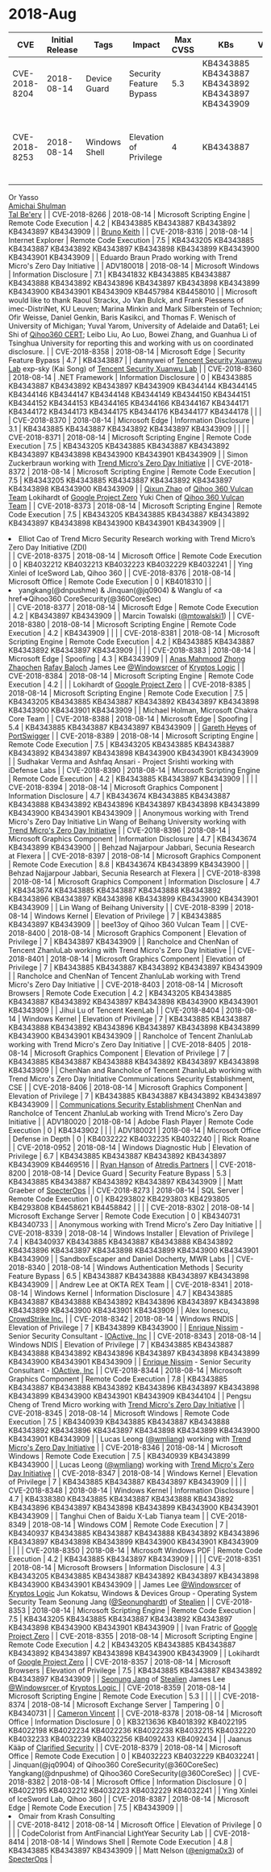 # 2018-Aug

| CVE           | Initial Release   | Tags                           | Impact                  |   Max CVSS | KBs                                                                                                                                                                                                                                                       | Versions   | Acks                                                                                                                                                                                                                                                                                                                                                                                                                                                                                                        |
|---------------|-------------------|--------------------------------|-------------------------|------------|-----------------------------------------------------------------------------------------------------------------------------------------------------------------------------------------------------------------------------------------------------------|------------|-------------------------------------------------------------------------------------------------------------------------------------------------------------------------------------------------------------------------------------------------------------------------------------------------------------------------------------------------------------------------------------------------------------------------------------------------------------------------------------------------------------|
| CVE-2018-8204 | 2018-08-14        | Device Guard                   | Security Feature Bypass |        5.3 | KB4343885 KB4343887 KB4343892 KB4343897 KB4343909                                                                                                                                                                                                         |            | Matt Graeber of <a href="https://specterops.io/">SpecterOps</a> Matt Nelson (<a href="https://twitter.com/@enigma0x3">@enigma0x3</a>) of <a href="https://www.specterops.io/">SpecterOps</a>                                                                                                                                                                                                                                                                                                                |
| CVE-2018-8253 | 2018-08-14        | Windows Shell                  | Elevation of Privilege  |        4   | KB4343887                                                                                                                                                                                                                                                 |            | Cedric Cochin of McAfee’s Advanced Threat Research (ATR) Team Liraz keinan<br>
Or Yasso<br>
<a href="https://www.linkedin.com/in/amichaishulman/">Amichai Shulman</a><br>
<a href="https://www.linkedin.com/in/talbeery/">Tal Be'ery</a>                                                                                                                                                                                                                                                                    |
| CVE-2018-8266 | 2018-08-14        | Microsoft Scripting Engine     | Remote Code Execution   |        4.2 | KB4343885 KB4343887 KB4343892 KB4343897 KB4343909                                                                                                                                                                                                         |            | <a href=https://twitter.com/bkth_>Bruno Keith</a>                                                                                                                                                                                                                                                                                                                                                                                                                                                           |
| CVE-2018-8316 | 2018-08-14        | Internet Explorer              | Remote Code Execution   |        7.5 | KB4343205 KB4343885 KB4343887 KB4343892 KB4343897 KB4343898 KB4343899 KB4343900 KB4343901 KB4343909                                                                                                                                                       |            | Eduardo Braun Prado working with Trend Micro's Zero Day Initiative                                                                                                                                                                                                                                                                                                                                                                                                                                          |
| ADV180018     | 2018-08-14        | Microsoft Windows              | Information Disclosure  |        7.1 | KB4341832 KB4343885 KB4343887 KB4343888 KB4343892 KB4343896 KB4343897 KB4343898 KB4343899 KB4343900 KB4343901 KB4343909 KB4457984 KB4458010                                                                                                               |            | Microsoft would like to thank Raoul Strackx, Jo Van Bulck, and Frank Piessens of imec-DistriNet, KU Leuven; Marina Minkin and Mark Silberstein of Technion; Ofir Weisse, Daniel Genkin, Baris Kasikci, and Thomas F. Wenisch of University of Michigan; Yuval Yarom, University of Adelaide and Data61; Lei Shi of <a href="https://www.360.com">Qihoo360 CERT</a>; Leibo Liu, Ao Luo, Bowei Zhang, and Guanhua Li of Tsinghua University for reporting this and working with us on coordinated disclosure. |
| CVE-2018-8358 | 2018-08-14        | Microsoft Edge                 | Security Feature Bypass |        4.7 | KB4343887                                                                                                                                                                                                                                                 |            | dannywei of <a href="https://xlab.tencent.com/">Tencent Security Xuanwu Lab</a> exp-sky (Kai Song) of <a href="http://xlab.tencent.com/">Tencent Security Xuanwu Lab</a>                                                                                                                                                                                                                                                                                                                                    |
| CVE-2018-8360 | 2018-08-14        | .NET Framework                 | Information Disclosure  |        0   | KB4343885 KB4343887 KB4343892 KB4343897 KB4343909 KB4344144 KB4344145 KB4344146 KB4344147 KB4344148 KB4344149 KB4344150 KB4344151 KB4344152 KB4344153 KB4344165 KB4344166 KB4344167 KB4344171 KB4344172 KB4344173 KB4344175 KB4344176 KB4344177 KB4344178 |            |                                                                                                                                                                                                                                                                                                                                                                                                                                                                                                             |
| CVE-2018-8370 | 2018-08-14        | Microsoft Edge                 | Information Disclosure  |        3.1 | KB4343885 KB4343887 KB4343892 KB4343897 KB4343909                                                                                                                                                                                                         |            |                                                                                                                                                                                                                                                                                                                                                                                                                                                                                                             |
| CVE-2018-8371 | 2018-08-14        | Microsoft Scripting Engine     | Remote Code Execution   |        7.5 | KB4343205 KB4343885 KB4343887 KB4343892 KB4343897 KB4343898 KB4343900 KB4343901 KB4343909                                                                                                                                                                 |            | Simon Zuckerbraun working with <a href="http://www.zerodayinitiative.com/">Trend Micro's Zero Day Initiative</a>                                                                                                                                                                                                                                                                                                                                                                                            |
| CVE-2018-8372 | 2018-08-14        | Microsoft Scripting Engine     | Remote Code Execution   |        7.5 | KB4343205 KB4343885 KB4343887 KB4343892 KB4343897 KB4343898 KB4343900 KB4343909                                                                                                                                                                           |            | <a href="https://twitter.com/S0rryMybad">Qixun Zhao</a> of <a href="http://www.360.com/">Qihoo 360 Vulcan Team</a>​  Lokihardt of <a href="https://www.google.com">Google Project Zero</a> Yuki Chen of <a href="http://www.360.com/">Qihoo 360 Vulcan Team</a>                                                                                                                                                                                                                                             |
| CVE-2018-8373 | 2018-08-14        | Microsoft Scripting Engine     | Remote Code Execution   |        7.5 | KB4343205 KB4343885 KB4343887 KB4343892 KB4343897 KB4343898 KB4343900 KB4343901 KB4343909                                                                                                                                                                 |            | <li>Elliot Cao of Trend Micro Security Research working with Trend Micro’s Zero Day Initiative (ZDI)</li>                                                                                                                                                                                                                                                                                                                                                                                                   |
| CVE-2018-8375 | 2018-08-14        | Microsoft Office               | Remote Code Execution   |        0   | KB4032212 KB4032213 KB4032223 KB4032229 KB4032241                                                                                                                                                                                                         |            | Ying Xinlei of IceSword Lab, Qihoo 360                                                                                                                                                                                                                                                                                                                                                                                                                                                                      |
| CVE-2018-8376 | 2018-08-14        | Microsoft Office               | Remote Code Execution   |        0   | KB4018310                                                                                                                                                                                                                                                 |            | <li>yangkang(@dnpushme) & Jinquan(@jq0904) & Wanglu of <a href=>Qihoo360 CoreSecurity(@360CoreSec)</a></li>                                                                                                                                                                                                                                                                                                                                                                                                 |
| CVE-2018-8377 | 2018-08-14        | Microsoft Edge                 | Remote Code Execution   |        4.2 | KB4343897 KB4343909                                                                                                                                                                                                                                       |            | Marcin Towalski (<a href="https://twitter.com/mtowalski1">@mtowalski1</a>)                                                                                                                                                                                                                                                                                                                                                                                                                                  |
| CVE-2018-8380 | 2018-08-14        | Microsoft Scripting Engine     | Remote Code Execution   |        4.2 | KB4343909                                                                                                                                                                                                                                                 |            |                                                                                                                                                                                                                                                                                                                                                                                                                                                                                                             |
| CVE-2018-8381 | 2018-08-14        | Microsoft Scripting Engine     | Remote Code Execution   |        4.2 | KB4343885 KB4343887 KB4343892 KB4343897 KB4343909                                                                                                                                                                                                         |            |                                                                                                                                                                                                                                                                                                                                                                                                                                                                                                             |
| CVE-2018-8383 | 2018-08-14        | Microsoft Edge                 | Spoofing                |        4.3 | KB4343909                                                                                                                                                                                                                                                 |            | <a href="https://twitter.com/AnasIsHere">Anas Mahmood</a> <a href=https://twitter.com/asnine>Zhong Zhaochen</a> <a href=https://twitter.com/rafaybaloch>Rafay Baloch</a> James Lee <a href="https://twitter.com/Windowsrcer"/>@Windowsrcer</a> of <a href="https://kryptoslogic.com"/>Kryptos Logic</a>                                                                                                                                                                                                     |
| CVE-2018-8384 | 2018-08-14        | Microsoft Scripting Engine     | Remote Code Execution   |        4.2 |                                                                                                                                                                                                                                                           |            | Lokihardt of <a href="https://www.google.com">Google Project Zero</a>                                                                                                                                                                                                                                                                                                                                                                                                                                       |
| CVE-2018-8385 | 2018-08-14        | Microsoft Scripting Engine     | Remote Code Execution   |        7.5 | KB4343205 KB4343885 KB4343887 KB4343892 KB4343897 KB4343898 KB4343900 KB4343901 KB4343909                                                                                                                                                                 |            | Michael Holman, Microsoft Chakra Core Team                                                                                                                                                                                                                                                                                                                                                                                                                                                                  |
| CVE-2018-8388 | 2018-08-14        | Microsoft Edge                 | Spoofing                |        5.4 | KB4343885 KB4343887 KB4343897 KB4343909                                                                                                                                                                                                                   |            | <a href=https://twitter.com/garethheyes>Gareth Heyes</a> of <a href=https://portswigger.net>PortSwigger</a>                                                                                                                                                                                                                                                                                                                                                                                                 |
| CVE-2018-8389 | 2018-08-14        | Microsoft Scripting Engine     | Remote Code Execution   |        7.5 | KB4343205 KB4343885 KB4343887 KB4343892 KB4343897 KB4343898 KB4343900 KB4343901 KB4343909                                                                                                                                                                 |            | Sudhakar Verma and Ashfaq Ansari - Project Srishti working with iDefense Labs                                                                                                                                                                                                                                                                                                                                                                                                                               |
| CVE-2018-8390 | 2018-08-14        | Microsoft Scripting Engine     | Remote Code Execution   |        4.2 | KB4343885 KB4343897 KB4343909                                                                                                                                                                                                                             |            |                                                                                                                                                                                                                                                                                                                                                                                                                                                                                                             |
| CVE-2018-8394 | 2018-08-14        | Microsoft Graphics Component   | Information Disclosure  |        4.7 | KB4343674 KB4343885 KB4343887 KB4343888 KB4343892 KB4343896 KB4343897 KB4343898 KB4343899 KB4343900 KB4343901 KB4343909                                                                                                                                   |            | Anonymous working with Trend Micro's Zero Day Initiative Lin Wang of Beihang University working with <a href="http://www.zerodayinitiative.com/">Trend Micro's Zero Day Initiative</a>                                                                                                                                                                                                                                                                                                                      |
| CVE-2018-8396 | 2018-08-14        | Microsoft Graphics Component   | Information Disclosure  |        4.7 | KB4343674 KB4343899 KB4343900                                                                                                                                                                                                                             |            | Behzad Najjarpour Jabbari, Secunia Research at Flexera                                                                                                                                                                                                                                                                                                                                                                                                                                                      |
| CVE-2018-8397 | 2018-08-14        | Microsoft Graphics Component   | Remote Code Execution   |        8.8 | KB4343674 KB4343899 KB4343900                                                                                                                                                                                                                             |            | Behzad Najjarpour Jabbari, Secunia Research at Flexera                                                                                                                                                                                                                                                                                                                                                                                                                                                      |
| CVE-2018-8398 | 2018-08-14        | Microsoft Graphics Component   | Information Disclosure  |        4.7 | KB4343674 KB4343885 KB4343887 KB4343888 KB4343892 KB4343896 KB4343897 KB4343898 KB4343899 KB4343900 KB4343901 KB4343909                                                                                                                                   |            | Lin Wang of Beihang University                                                                                                                                                                                                                                                                                                                                                                                                                                                                              |
| CVE-2018-8399 | 2018-08-14        | Windows Kernel                 | Elevation of Privilege  |        7   | KB4343885 KB4343897 KB4343909                                                                                                                                                                                                                             |            | bee13oy of Qihoo 360 Vulcan Team                                                                                                                                                                                                                                                                                                                                                                                                                                                                            |
| CVE-2018-8400 | 2018-08-14        | Microsoft Graphics Component   | Elevation of Privilege  |        7   | KB4343897 KB4343909                                                                                                                                                                                                                                       |            | RanchoIce and ChenNan of Tencent ZhanluLab working with Trend Micro's Zero Day Initiative                                                                                                                                                                                                                                                                                                                                                                                                                   |
| CVE-2018-8401 | 2018-08-14        | Microsoft Graphics Component   | Elevation of Privilege  |        7   | KB4343885 KB4343887 KB4343892 KB4343897 KB4343909                                                                                                                                                                                                         |            | RanchoIce and ChenNan of Tencent ZhanluLab working with Trend Micro's Zero Day Initiative                                                                                                                                                                                                                                                                                                                                                                                                                   |
| CVE-2018-8403 | 2018-08-14        | Microsoft Browsers             | Remote Code Execution   |        4.2 | KB4343205 KB4343885 KB4343887 KB4343892 KB4343897 KB4343898 KB4343900 KB4343901 KB4343909                                                                                                                                                                 |            | Jihui Lu of Tencent KeenLab                                                                                                                                                                                                                                                                                                                                                                                                                                                                                 |
| CVE-2018-8404 | 2018-08-14        | Windows Kernel                 | Elevation of Privilege  |        7   | KB4343885 KB4343887 KB4343888 KB4343892 KB4343896 KB4343897 KB4343898 KB4343899 KB4343900 KB4343901 KB4343909                                                                                                                                             |            | RanchoIce of Tencent ZhanluLab working with Trend Micro's Zero Day Initiative                                                                                                                                                                                                                                                                                                                                                                                                                               |
| CVE-2018-8405 | 2018-08-14        | Microsoft Graphics Component   | Elevation of Privilege  |        7   | KB4343885 KB4343887 KB4343888 KB4343892 KB4343897 KB4343898 KB4343909                                                                                                                                                                                     |            | ChenNan and RanchoIce of Tencent ZhanluLab working with Trend Micro's Zero Day Initiative Communications Security Establishment, CSE                                                                                                                                                                                                                                                                                                                                                                        |
| CVE-2018-8406 | 2018-08-14        | Microsoft Graphics Component   | Elevation of Privilege  |        7   | KB4343885 KB4343887 KB4343892 KB4343897 KB4343909                                                                                                                                                                                                         |            | <a href="https://www.cse-cst.gc.ca/">Communications Security Establishment</a> ChenNan and RanchoIce of Tencent ZhanluLab working with Trend Micro's Zero Day Initiative                                                                                                                                                                                                                                                                                                                                    |
| ADV180020     | 2018-08-14        | Adobe Flash Player             | Remote Code Execution   |        0   | KB4343902                                                                                                                                                                                                                                                 |            |                                                                                                                                                                                                                                                                                                                                                                                                                                                                                                             |
| ADV180021     | 2018-08-14        | Microsoft Office               | Defense in Depth        |        0   | KB4032222 KB4032235 KB4032240                                                                                                                                                                                                                             |            | Rick Roane                                                                                                                                                                                                                                                                                                                                                                                                                                                                                                  |
| CVE-2018-0952 | 2018-08-14        | Windows Diagnostic Hub         | Elevation of Privilege  |        6.7 | KB4343885 KB4343887 KB4343892 KB4343897 KB4343909 KB4469516                                                                                                                                                                                               |            | <a href="https://twitter.com/ryhanson">Ryan Hanson</a> of <a href="https://www.atredis.com">Atredis Partners</a>                                                                                                                                                                                                                                                                                                                                                                                            |
| CVE-2018-8200 | 2018-08-14        | Device Guard                   | Security Feature Bypass |        5.3 | KB4343885 KB4343887 KB4343892 KB4343897 KB4343909                                                                                                                                                                                                         |            | Matt Graeber of <a href="https://specterops.io/">SpecterOps</a>                                                                                                                                                                                                                                                                                                                                                                                                                                             |
| CVE-2018-8273 | 2018-08-14        | SQL Server                     | Remote Code Execution   |        0   | KB4293802 KB4293803 KB4293805 KB4293808 KB4458621 KB4458842                                                                                                                                                                                               |            |                                                                                                                                                                                                                                                                                                                                                                                                                                                                                                             |
| CVE-2018-8302 | 2018-08-14        | Microsoft Exchange Server      | Remote Code Execution   |        0   | KB4340731 KB4340733                                                                                                                                                                                                                                       |            | Anonymous working with Trend Micro's Zero Day Initiative                                                                                                                                                                                                                                                                                                                                                                                                                                                    |
| CVE-2018-8339 | 2018-08-14        | Windows Installer              | Elevation of Privilege  |        7.4 | KB4340937 KB4343885 KB4343887 KB4343888 KB4343892 KB4343896 KB4343897 KB4343898 KB4343899 KB4343900 KB4343901 KB4343909                                                                                                                                   |            | SandboxEscaper and Daniel Docherty, MWR Labs                                                                                                                                                                                                                                                                                                                                                                                                                                                                |
| CVE-2018-8340 | 2018-08-14        | Windows Authentication Methods | Security Feature Bypass |        6.5 | KB4343887 KB4343888 KB4343897 KB4343898 KB4343909                                                                                                                                                                                                         |            | Andrew Lee at OKTA REX Team                                                                                                                                                                                                                                                                                                                                                                                                                                                                                 |
| CVE-2018-8341 | 2018-08-14        | Windows Kernel                 | Information Disclosure  |        4.7 | KB4343885 KB4343887 KB4343888 KB4343892 KB4343896 KB4343897 KB4343898 KB4343899 KB4343900 KB4343901 KB4343909                                                                                                                                             |            | Alex Ionescu, <a href="https://www.crowdstrike.com">CrowdStrike Inc.</a>                                                                                                                                                                                                                                                                                                                                                                                                                                    |
| CVE-2018-8342 | 2018-08-14        | Windows RNDIS                  | Elevation of Privilege  |        7   | KB4343899 KB4343900                                                                                                                                                                                                                                       |            | <a href="https://twitter.com/kiquenissim">Enrique Nissim</a> - Senior Security Consultant - <a href="https://ioactive.com/">IOActive, Inc</a>                                                                                                                                                                                                                                                                                                                                                               |
| CVE-2018-8343 | 2018-08-14        | Windows NDIS                   | Elevation of Privilege  |        7   | KB4343885 KB4343887 KB4343888 KB4343892 KB4343896 KB4343897 KB4343898 KB4343899 KB4343900 KB4343901 KB4343909                                                                                                                                             |            | <a href="https://twitter.com/kiquenissim">Enrique Nissim</a> - Senior Security Consultant - <a href="https://ioactive.com/">IOActive, Inc</a>                                                                                                                                                                                                                                                                                                                                                               |
| CVE-2018-8344 | 2018-08-14        | Microsoft Graphics Component   | Remote Code Execution   |        7.8 | KB4343885 KB4343887 KB4343888 KB4343892 KB4343896 KB4343897 KB4343898 KB4343899 KB4343900 KB4343901 KB4343909 KB4344104                                                                                                                                   |            | Pengsu Cheng of Trend Micro working with <a href="http://www.zerodayinitiative.com/">Trend Micro's Zero Day Initiative</a>                                                                                                                                                                                                                                                                                                                                                                                  |
| CVE-2018-8345 | 2018-08-14        | Microsoft Windows              | Remote Code Execution   |        7.5 | KB4340939 KB4343885 KB4343887 KB4343888 KB4343892 KB4343896 KB4343897 KB4343898 KB4343899 KB4343900 KB4343901 KB4343909                                                                                                                                   |            | Lucas Leong (<a href="https://twitter.com/wmliang">@wmliang</a>) working with <a href="http://www.zerodayinitiative.com/">Trend Micro's Zero Day Initiative</a>                                                                                                                                                                                                                                                                                                                                             |
| CVE-2018-8346 | 2018-08-14        | Microsoft Windows              | Remote Code Execution   |        7.5 | KB4340939 KB4343899 KB4343900                                                                                                                                                                                                                             |            | Lucas Leong (<a href="https://twitter.com/wmliang">@wmliang</a>) working with <a href="http://www.zerodayinitiative.com/">Trend Micro's Zero Day Initiative</a>                                                                                                                                                                                                                                                                                                                                             |
| CVE-2018-8347 | 2018-08-14        | Windows Kernel                 | Elevation of Privilege  |        7   | KB4343885 KB4343887 KB4343897 KB4343909                                                                                                                                                                                                                   |            |                                                                                                                                                                                                                                                                                                                                                                                                                                                                                                             |
| CVE-2018-8348 | 2018-08-14        | Windows Kernel                 | Information Disclosure  |        4.7 | KB4338380 KB4343885 KB4343887 KB4343888 KB4343892 KB4343896 KB4343897 KB4343898 KB4343899 KB4343900 KB4343901 KB4343909                                                                                                                                   |            | Tanghui Chen of Baidu X-Lab Tianya team                                                                                                                                                                                                                                                                                                                                                                                                                                                                     |
| CVE-2018-8349 | 2018-08-14        | Windows COM                    | Remote Code Execution   |        7   | KB4340937 KB4343885 KB4343887 KB4343888 KB4343892 KB4343896 KB4343897 KB4343898 KB4343899 KB4343900 KB4343901 KB4343909                                                                                                                                   |            |                                                                                                                                                                                                                                                                                                                                                                                                                                                                                                             |
| CVE-2018-8350 | 2018-08-14        | Microsoft Windows PDF          | Remote Code Execution   |        4.2 | KB4343885 KB4343897 KB4343909                                                                                                                                                                                                                             |            |                                                                                                                                                                                                                                                                                                                                                                                                                                                                                                             |
| CVE-2018-8351 | 2018-08-14        | Microsoft Browsers             | Information Disclosure  |        4.3 | KB4343205 KB4343885 KB4343887 KB4343892 KB4343897 KB4343898 KB4343900 KB4343901 KB4343909                                                                                                                                                                 |            | James Lee <a href="https://twitter.com/Windowsrcer"/>@Windowsrcer</a> of <a href="https://kryptoslogic.com"/>Kryptos Logic</a> Jun Kokatsu, Windows & Devices Group - Operating System Security Team Seonung Jang (<a href="https://twitter.com/Seonunghardt">@Seonunghardt</a>) of <a href="http://www.stealien.com/">Stealien</a>                                                                                                                                                                         |
| CVE-2018-8353 | 2018-08-14        | Microsoft Scripting Engine     | Remote Code Execution   |        7.5 | KB4343205 KB4343885 KB4343887 KB4343892 KB4343897 KB4343898 KB4343900 KB4343901 KB4343909                                                                                                                                                                 |            | Ivan Fratric of <a href="https://www.google.com/">Google Project Zero</a>                                                                                                                                                                                                                                                                                                                                                                                                                                   |
| CVE-2018-8355 | 2018-08-14        | Microsoft Scripting Engine     | Remote Code Execution   |        4.2 | KB4343205 KB4343885 KB4343887 KB4343892 KB4343897 KB4343898 KB4343900 KB4343909                                                                                                                                                                           |            | Lokihardt of <a href="https://www.google.com">Google Project Zero</a>                                                                                                                                                                                                                                                                                                                                                                                                                                       |
| CVE-2018-8357 | 2018-08-14        | Microsoft Browsers             | Elevation of Privilege  |        7.5 | KB4343885 KB4343887 KB4343892 KB4343897 KB4343909                                                                                                                                                                                                         |            | <a href=https://twitter.com/Seonunghardt>Seonung Jang</a> of <a href=http://www.stealien.com/>Stealien</a> James Lee <a href="https://twitter.com/Windowsrcer"/>@Windowsrcer </a> of <a href="https://kryptoslogic.com"/>Kryptos Logic </a>                                                                                                                                                                                                                                                                 |
| CVE-2018-8359 | 2018-08-14        | Microsoft Scripting Engine     | Remote Code Execution   |        5.3 |                                                                                                                                                                                                                                                           |            |                                                                                                                                                                                                                                                                                                                                                                                                                                                                                                             |
| CVE-2018-8374 | 2018-08-14        | Microsoft Exchange Server      | Tampering               |        0   | KB4340731                                                                                                                                                                                                                                                 |            | <a href="https://twitter.com/secretlyhidden1">Cameron Vincent</a>                                                                                                                                                                                                                                                                                                                                                                                                                                           |
| CVE-2018-8378 | 2018-08-14        | Microsoft Office               | Information Disclosure  |        0   | KB3213636 KB4018392 KB4022195 KB4022198 KB4022234 KB4022236 KB4022238 KB4032215 KB4032220 KB4032233 KB4032239 KB4032256 KB4092433 KB4092434                                                                                                               |            | Jaanus Kääp of <a href="https://www.clarifiedsecurity.com/">Clarified Security</a>                                                                                                                                                                                                                                                                                                                                                                                                                          |
| CVE-2018-8379 | 2018-08-14        | Microsoft Office               | Remote Code Execution   |        0   | KB4032223 KB4032229 KB4032241                                                                                                                                                                                                                             |            | Jinquan(@jq0904) of Qihoo360 CoreSecurity(@360CoreSec) Yangkang(@dnpushme) of Qihoo360 CoreSecurity(@360CoreSec)                                                                                                                                                                                                                                                                                                                                                                                            |
| CVE-2018-8382 | 2018-08-14        | Microsoft Office               | Information Disclosure  |        0   | KB4022195 KB4032212 KB4032223 KB4032229 KB4032241                                                                                                                                                                                                         |            | Ying Xinlei of IceSword Lab, Qihoo 360                                                                                                                                                                                                                                                                                                                                                                                                                                                                      |
| CVE-2018-8387 | 2018-08-14        | Microsoft Edge                 | Remote Code Execution   |        7.5 | KB4343909                                                                                                                                                                                                                                                 |            | <li>Omair from Krash Consulting</li>                                                                                                                                                                                                                                                                                                                                                                                                                                                                        |
| CVE-2018-8412 | 2018-08-14        | Microsoft Office               | Elevation of Privilege  |        0   |                                                                                                                                                                                                                                                           |            | CodeColorist from AntFinancial LightYear Security Lab                                                                                                                                                                                                                                                                                                                                                                                                                                                       |
| CVE-2018-8414 | 2018-08-14        | Windows Shell                  | Remote Code Execution   |        4.8 | KB4343885 KB4343897 KB4343909                                                                                                                                                                                                                             |            | Matt Nelson (<a href="https://twitter.com/@enigma0x3">@enigma0x3</a>) of <a href="https://www.specterops.io/">SpecterOps</a>                                                                                                                                                                                                                                                                                                                                                                                |